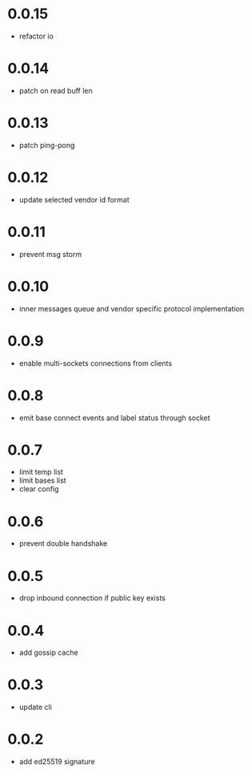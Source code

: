 # 0.0.15
* refactor io

# 0.0.14
* patch on read buff len

# 0.0.13
* patch ping-pong

# 0.0.12
* update selected vendor id format

# 0.0.11
* prevent msg storm

# 0.0.10
* inner messages queue and vendor specific protocol implementation 

# 0.0.9
* enable multi-sockets connections from clients

# 0.0.8
* emit base connect events and label status through socket

# 0.0.7
* limit temp list
* limit bases list
* clear config

# 0.0.6
* prevent double handshake

# 0.0.5
* drop inbound connection if public key exists

# 0.0.4
* add gossip cache

# 0.0.3
* update cli

# 0.0.2
* add ed25519 signature